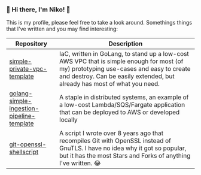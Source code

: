 ### 🚀 Hi there, I'm Niko! 🦄

This is my profile, please feel free to take a look around. Somethings things that I've written
and you may find interesting:

| Repository | Description |
| --- | --- |
| [simple-private-vpc-template](https://github.com/niko-dunixi/simple-private-vpc-template) | IaC, written in GoLang, to stand up a low-cost AWS VPC that is simple enough for most (of my) prototyping use-cases and easy to create and destroy. Can be easily extended, but already has most of what you need. |
| [golang-simple-ingestion-pipeline-template](https://github.com/niko-dunixi/golang-simple-ingestion-pipeline-template) | A staple in distributed systems, an example of a low-cost Lambda/SQS/Fargate application that can be deployed to AWS or developed locally |
| [git-openssl-shellscript](https://github.com/niko-dunixi/git-openssl-shellscript) | A script I wrote over 8 years ago that recompiles Git with OpenSSL instead of GnuTLS. I have no idea why it got so popular, but it has the most Stars and Forks of anything I've written. 😂 |

<!--
**niko-dunixi/niko-dunixi** is a ✨ _special_ ✨ repository because its `README.md` (this file) appears on your GitHub profile.

Here are some ideas to get you started:

- 🔭 I’m currently working on ...
- 🌱 I’m currently learning ...
- 👯 I’m looking to collaborate on ...
- 🤔 I’m looking for help with ...
- 💬 Ask me about ...
- 📫 How to reach me: ...
- 😄 Pronouns: ...
- ⚡ Fun fact: ...
-->
